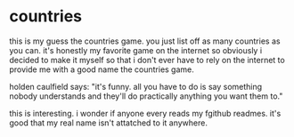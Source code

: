 # countries

this is my guess the countries game. you just list off as many countries as you can.  it's honestly my favorite game on the internet so obviously i decided to make it myself so that i don't ever have to rely on the internet to provide me with a good name the countries game.  

holden caulfield says:
"it's funny. all you have to do is say something nobody understands and they'll do practically anything you want them to."

this is interesting.  i wonder if anyone every reads my fgithub readmes.  it's good that my real name isn't attatched to it anywhere.  
